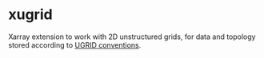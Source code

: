 # xugrid

Xarray extension to work with 2D unstructured grids, for data and topology
stored according to [UGRID conventions](https://ugrid-conventions.github.io/ugrid-conventions).
